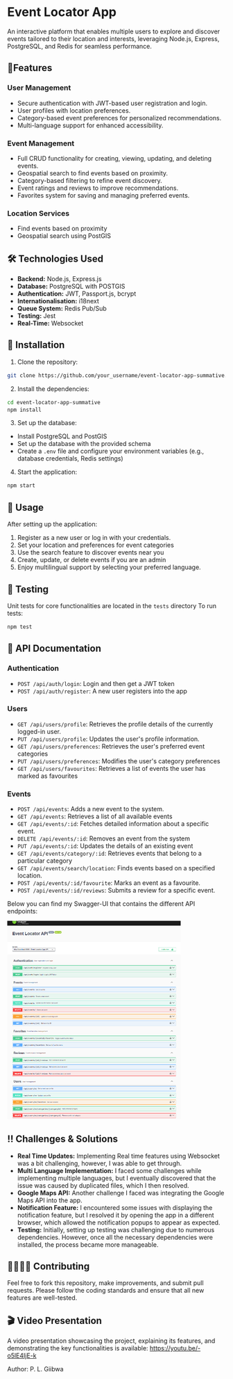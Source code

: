 # Event Locator App
An interactive platform that enables multiple users to explore and discover events tailored to their location and interests, leveraging Node.js, Express, PostgreSQL, and Redis for seamless performance.

## 🌟Features

### User Management
- Secure authentication with JWT-based user registration and login.
- User profiles with location preferences.
- Category-based event preferences for personalized recommendations.
- Multi-language support for enhanced accessibility.

### Event Management
- Full CRUD functionality for creating, viewing, updating, and deleting events.
- Geospatial search to find events based on proximity.
- Category-based filtering to refine event discovery.
- Event ratings and reviews to improve recommendations.
- Favorites system for saving and managing preferred events.

### Location Services
- Find events based on proximity
- Geospatial search using PostGIS

## 🛠️ Technologies Used
- **Backend:** Node.js, Express.js
- **Database:** PostgreSQL with POSTGIS
- **Authentication:** JWT, Passport.js, bcrypt
- **Internationalisation:** i18next
- **Queue System:** Redis Pub/Sub
- **Testing:** Jest
- **Real-Time:** Websocket

## 🔽 Installation
1. Clone the repository: 
```bash
git clone https://github.com/your_username/event-locator-app-summative.git
```
2. Install the dependencies:
```bash
cd event-locator-app-summative
npm install
```
3. Set up the database:
- Install PostgreSQL and PostGIS
- Set up the database with the provided schema
- Create a ```.env``` file and configure your environment variables (e.g., database credentials, Redis settings)
4. Start the application: 
```bash
npm start
```

## 📲 Usage
After setting up the application:
1. Register as a new user or log in with your credentials.
2. Set your location and preferences for event categories
3. Use the search feature to discover events near you
4. Create, update, or delete events if you are an admin
5. Enjoy multilingual support by selecting your preferred language.

## 🧪 Testing
Unit tests for core functionalities are located in the ```tests``` directory
To run tests:
```bash
npm test
```

## 📑 API Documentation
### Authentication
- ```POST /api/auth/login```: Login and then get a JWT token
- ```POST /api/auth/register```: A new user registers into the app

### Users
- ```GET /api/users/profile```: Retrieves the profile details of the currently logged-in user.
- ```PUT /api/users/profile```: Updates the user's profile information.
- ```GET /api/users/preferences```: Retrieves the user's preferred event categories
- ```PUT /api/users/preferences```: Modifies the user's category preferences
- ```GET /api/users/favourites```: Retrieves a list of events the user has marked as favourites

### Events
- ```POST /api/events```: Adds a new event to the system.
- ```GET /api/events```: Retrieves a list of all available events
- ```GET /api/events/:id```: Fetches detailed information about a specific event.
- ```DELETE /api/events/:id```: Removes an event from the system
- ```PUT /api/events/:id```: Updates the details of an existing event
- ```GET /api/events/category/:id```: Retrieves events that belong to a particular category
- ```GET /api/events/search/location```: Finds events based on a specified location.
- ```POST /api/events/:id/favourite```: Marks an event as a favourite.
- ```POST /api/events/:id/reviews```: Submits a review for a specific event.

Below you can find my Swagger-UI that contains the different API endpoints:

<img src="docs_images/swagger-ui.png" width="400">

## ‼️ Challenges & Solutions
- **Real Time Updates:** Implementing Real time features using Websocket was a bit challenging, however, I was able to get through.
- **Multi Language Implementation:** I faced some challenges while implementing multiple languages, but I eventually discovered that the issue was caused by duplicated files, which I then resolved.
- **Google Maps API:** Another challenge I faced was integrating the Google Maps API into the app.
- **Notification Feature:** I encountered some issues with displaying the notification feature, but I resolved it by opening the app in a different browser, which allowed the notification popups to appear as expected.
- **Testing:** Initially, setting up testing was challenging due to numerous dependencies. However, once all the necessary dependencies were installed, the process became more manageable.

## 🫱🏻‍🫲🏽 Contributing 
Feel free to fork this repository, make improvements, and submit pull requests. Please follow the coding standards and ensure that all new features are well-tested.

## 🎬 Video Presentation
A video presentation showcasing the project, explaining its features, and demonstrating the key functionalities is available: https://youtu.be/-o5lE4IjE-k

Author: P. L. Giibwa
